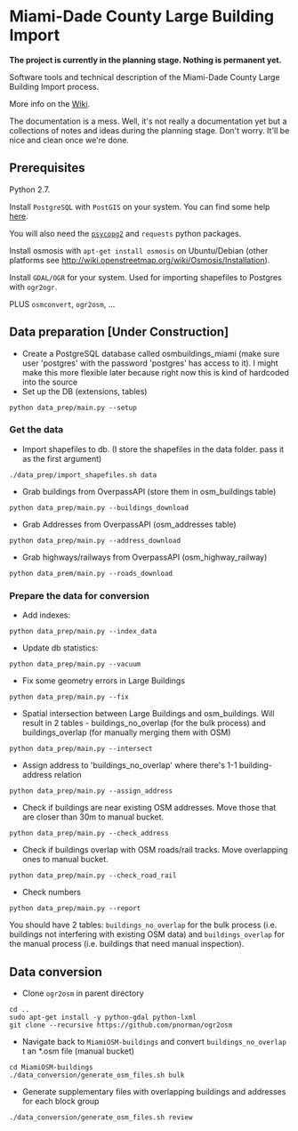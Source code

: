 # Miami-Dade County Large Building Import

**The project is currently in the planning stage. Nothing is permanent yet.**

Software tools and technical description of the Miami-Dade County Large Building Import process.

More info on the [Wiki](http://wiki.openstreetmap.org/wiki/Miami-Dade_County_Large_Building_Import).

The documentation is a mess. Well, it's not really a documentation yet but a collections of notes and ideas during the planning stage. Don't worry. It'll be nice and clean once we're done.

## Prerequisites 

Python 2.7.

Install `PostgreSQL` with `PostGIS` on your system. You can find some help [here](http://wiki.openstreetmap.org/wiki/PostGIS/Installation#).

You will also need the [`psycopg2`](http://initd.org/psycopg/docs/install.html#install-from-package) and `requests` python packages.

Install osmosis with `apt-get install osmosis` on Ubuntu/Debian (other platforms see http://wiki.openstreetmap.org/wiki/Osmosis/Installation).

Install `GDAL/OGR` for your system. Used for importing shapefiles to Postgres with `ogr2ogr`.

PLUS `osmconvert`, `ogr2osm`, ...

## Data preparation [Under Construction]

- Create a PostgreSQL database called osmbuildings_miami (make sure user 'postgres' with the password 'postgres' has access to it). I might make this more flexible later because right now this is kind of hardcoded into the source
- Set up the DB (extensions, tables)
```
python data_prep/main.py --setup
```

### Get the data

- Import shapefiles to db. (I store the shapefiles in the data folder. pass it as the first argument)
```
./data_prep/import_shapefiles.sh data
```
- Grab buildings from OverpassAPI (store them in osm_buildings table)
```
python data_prep/main.py --buildings_download
```
- Grab Addresses from OverpassAPI (osm_addresses table)
```
python data_prep/main.py --address_download
```
- Grab highways/railways from OverpassAPI (osm_highway_railway)
```
python data_prem/main.py --roads_download

```
### Prepare the data for conversion

- Add indexes:
```
python data_prep/main.py --index_data
```
- Update db statistics:
```
python data_prep/main.py --vacuum
```
- Fix some geometry errors in Large Buildings
 ```
python data_prep/main.py --fix
 ```
- Spatial intersection between Large Buildings and osm_buildings. Will result in 2 tables - buildings_no_overlap (for the bulk process) and buildings_overlap (for manually merging them with OSM)
```
python data_prep/main.py --intersect
```
- Assign address to 'buildings_no_overlap' where there's 1-1 building-address relation
```
python data_prep/main.py --assign_address
```
- Check if buildings are near existing OSM addresses. Move those that are closer than 30m to manual bucket.
```
python data_prep/main.py --check_address
```
- Check if buildings overlap with OSM roads/rail tracks. Move overlapping ones to manual bucket.
```
python data_prep/main.py --check_road_rail
```
- Check numbers
```
python data_prep/main.py --report
```

You should have 2 tables: `buildings_no_overlap` for the bulk process (i.e. buildings not interfering with existing OSM data) and `buildings_overlap` for the manual process (i.e. buildings that need manual inspection).

## Data conversion

- Clone `ogr2osm` in parent directory
```
cd ..
sudo apt-get install -y python-gdal python-lxml
git clone --recursive https://github.com/pnorman/ogr2osm
```

- Navigate back to `MiamiOSM-buildings` and convert `buildings_no_overlap` t an *.osm file (manual bucket)
```
cd MiamiOSM-buildings
./data_conversion/generate_osm_files.sh bulk
```

- Generate supplementary files with overlapping buildings and addresses for each block group
```
./data_conversion/generate_osm_files.sh review
```
